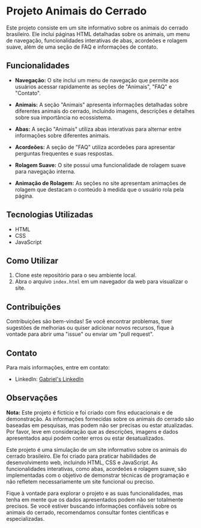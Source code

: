# Projeto Animais do Cerrado

Este projeto consiste em um site informativo sobre os animais do cerrado brasileiro. Ele inclui páginas HTML detalhadas sobre os animais, um menu de navegação, funcionalidades interativas de abas, acordeões e rolagem suave, além de uma seção de FAQ e informações de contato.

## Funcionalidades

- **Navegação:** O site inclui um menu de navegação que permite aos usuários acessar rapidamente as seções de "Animais", "FAQ" e "Contato".

- **Animais:** A seção "Animais" apresenta informações detalhadas sobre diferentes animais do cerrado, incluindo imagens, descrições e detalhes sobre sua importância no ecossistema.

- **Abas:** A seção "Animais" utiliza abas interativas para alternar entre informações sobre diferentes animais.

- **Acordeões:** A seção de "FAQ" utiliza acordeões para apresentar perguntas frequentes e suas respostas.

- **Rolagem Suave:** O site possui uma funcionalidade de rolagem suave para navegação interna.

- **Animação de Rolagem:** As seções no site apresentam animações de rolagem que destacam o conteúdo à medida que o usuário rola pela página.

## Tecnologias Utilizadas

- HTML
- CSS
- JavaScript

## Como Utilizar

1. Clone este repositório para o seu ambiente local.
2. Abra o arquivo `index.html` em um navegador da web para visualizar o site.

## Contribuições

Contribuições são bem-vindas! Se você encontrar problemas, tiver sugestões de melhorias ou quiser adicionar novos recursos, fique à vontade para abrir uma "issue" ou enviar um "pull request".

## Contato

Para mais informações, entre em contato:

- LinkedIn: [Gabriel's LinkedIn](https://www.linkedin.com/in/gabrielhca/)

## Observações

**Nota:** Este projeto é fictício e foi criado com fins educacionais e de demonstração. As informações fornecidas sobre os animais do cerrado são baseadas em pesquisas, mas podem não ser precisas ou estar atualizadas. Por favor, leve em consideração que as descrições, imagens e dados apresentados aqui podem conter erros ou estar desatualizados.

Este projeto é uma simulação de um site informativo sobre os animais do cerrado brasileiro. Ele foi criado para praticar habilidades de desenvolvimento web, incluindo HTML, CSS e JavaScript. As funcionalidades interativas, como abas, acordeões e rolagem suave, são implementadas com o objetivo de demonstrar técnicas de programação e não refletem necessariamente um site funcional ou preciso.

Fique à vontade para explorar o projeto e as suas funcionalidades, mas tenha em mente que os dados apresentados podem não ser totalmente precisos. Se você estiver buscando informações confiáveis sobre os animais do cerrado, recomendamos consultar fontes científicas e especializadas.
